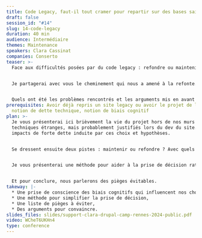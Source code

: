 ```yaml
---
title: Code Legacy, faut-il tout cramer pour repartir sur des bases saines ?
draft: false
session_id: "#14"
slug: 14-code-legacy
duration: 40 min
audience: Intermédiaire
themes: Maintenance
speakers: Clara Cassinat
companies: Conserto
teaser: >-
  Face aux difficultés posées par du code legacy : refondre ou maintenir ?


  Je partagerai avec vous le cheminement qui nous a amené à la refonte.


  Quels ont été les problèmes rencontrés et les arguments mis en avant pour convaincre notre client ?
prerequisites: Avoir déjà repris un site legacy ou avoir le projet de le faire,
  notion de dette technique, notion de biais cognitif
plan: >-
  Je vous présenterai ici brièvement la vie du projet hors de nos murs : Choix
  techniques étranges, mais probablement justifiés lors du dev du site. Puis des
  impacts de forte dette induite par ces choix et hypothèses.


  Se dressent ensuite deux pistes : maintenir ou refondre ? Avec quels critères de choix : (biais des coûts pour le legacy VS méthode Leodagan pour refondre le vieux projet).


  Je vous présenterai une méthode pour aider à la prise de décision rationnelle.


  Et pour conclure, nous parlerons des pièges évitables.
takeway: |-
  * Une prise de conscience des biais cognitifs qui influencent nos choix,
  * Une méthode pour simplifier la prise de décision,
  * Une liste de pièges à éviter,
  * Des arguments pour convaincre.
slides_files: slides/support-clara-drupal-camp-rennes-2024-public.pdf
video: WCheT6UKHn4
type: conference
---
```

